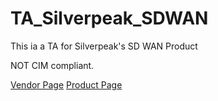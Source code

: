 # TA_Silverpeak_SDWAN
This ia a TA for Silverpeak's SD WAN Product 

NOT CIM compliant. 

[Vendor Page](https://www.silver-peak.com/)
[Product Page](https://www.silver-peak.com/sites/default/files/UserDocuments/SDWAN-HTML/)
